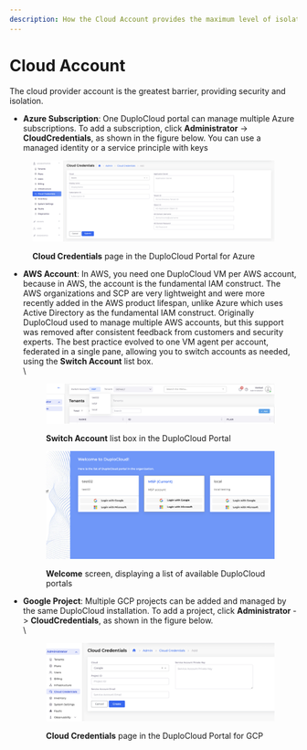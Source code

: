 ```yaml
---
description: How the Cloud Account provides the maximum level of isolation
---
```


# Cloud Account

The cloud provider account is the greatest barrier, providing security and isolation.&#x20;

* **Azure Subscription**: One DuploCloud portal can manage multiple Azure subscriptions. To add a subscription, click **Administrator** -> **CloudCredentials**, as shown in the figure below. You can use a managed identity or a service principle with keys

<figure><img src="../../.gitbook/assets/image (8) (1).png" alt=""><figcaption><p><strong>Cloud Credentials</strong> page in the DuploCloud Portal for Azure</p></figcaption></figure>

*   **AWS Account**: In AWS, you need one DuploCloud VM per AWS account, because in AWS, the account is the fundamental IAM construct. The AWS organizations and SCP are very lightweight and were more recently added in the AWS product lifespan, unlike Azure which uses Active Directory as the fundamental IAM construct. Originally DuploCloud used to manage multiple AWS accounts, but this support was removed after consistent feedback from customers and security experts. The best practice evolved to one VM agent per account, federated in a single pane, allowing you to switch accounts as needed, using the **Switch Account** list box.\
    \


    <figure><img src="../../.gitbook/assets/image (10).png" alt=""><figcaption><p><strong>Switch Account</strong> list box in the DuploCloud Portal <br></p></figcaption></figure>

    <figure><img src="../../.gitbook/assets/image (9) (1).png" alt=""><figcaption><p><strong>Welcome</strong> screen, displaying a list of available DuploCloud portals</p></figcaption></figure>


*   **Google Project**: Multiple GCP projects can be added and managed by the same DuploCloud installation. To add a project, click **Administrator** -> **CloudCredentials**, as shown in the figure below.\
    \


    <figure><img src="../../.gitbook/assets/image (11).png" alt=""><figcaption><p><strong>Cloud Credentials</strong> page in the DuploCloud Portal for GCP</p></figcaption></figure>
